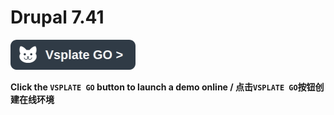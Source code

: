# Drupal 7.41

<a href="https://www.vsplate.com/?docker-compose=https://github.com/vsplate/dcenvs/drupal/7.41"><img alt="VSPLATE GO" src="https://raw.githubusercontent.com/vsplate/images/master/vsgo_btn.png" width="200px"></a>

**Click the `VSPLATE GO` button to launch a demo online / 点击`VSPLATE GO`按钮创建在线环境**